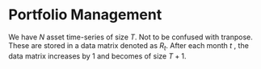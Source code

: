 # Portfolio Management


We have $N$ asset time-series of size $T$. Not to be confused with tranpose. These are stored in a data matrix denoted as $R_{t}$. After each month $t$ , the data matrix increases by $1$ and becomes of size $T+1$.

